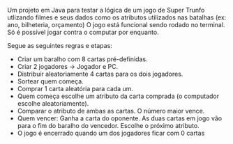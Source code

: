 Um projeto em Java para testar a lógica de um jogo de Super Trunfo utlizando filmes e seus dados como os atributos utilizados nas batalhas (ex: ano, bilheteria, orçamento)
O jogo está funcional sendo rodado no terminal.
Só é possível jogar contra o computar por enquanto.

Segue as seguintes regras e etapas:
- Criar um baralho com 8 cartas pré-definidas.
- Criar 2 jogadores -> Jogador e PC.
- Distribuir aleatoriamente 4 cartas para os dois jogadores.
- Sortear quem começa.
- Comprar 1 carta aleatória para cada um.
- Quem começa escolhe um atributo da carta comprada (o computador escolhe aleatoriamente).
- Comparar o atributo de ambas as cartas. O número maior vence.
- Quem vencer:
            Ganha a carta do oponente. As duas cartas em jogo vão para o fim do baralho do vencedor.
            Escolhe o próximo atributo.
- O jogo é encerrado quando um dos jogadores ficar com 0 cartas
